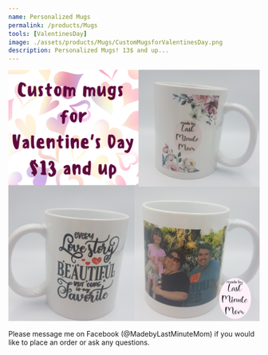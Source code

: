 ```yaml
---
name: Personalized Mugs
permalink: /products/Mugs
tools: [ValentinesDay] 
image: ./assets/products/Mugs/CustomMugsforValentinesDay.png
description: Personalized Mugs! 13$ and up...
---
```



![Product Shot](../assets/products/Mugs/CustomMugsforValentinesDay.png "Custom Mugs")

Please message me on Facebook (@MadebyLastMinuteMom) if you would like to place an order or ask any questions.
